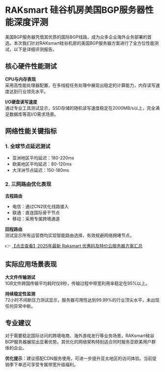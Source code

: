 # RAKsmart 硅谷机房美国BGP服务器性能深度评测

美国BGP服务器凭借其优质的国际BGP线路，成为众多企业海外业务部署的首选。本次我们针对RAKsmart硅谷机房的美国BGP服务器方案进行了全方位性能测试，以下是详细评测报告。

## 核心硬件性能测试

**CPU与内存表现**  
采用高性能处理器配置，在多线程任务处理中展现出稳定的计算能力，内存读写速度达到行业领先水平。

**I/O硬盘读写速度**  
通过专业工具测试显示，SSD存储的随机读写速度稳定在2000MB/s以上，完全满足数据库等高I/O需求场景。

## 网络性能关键指标

### 1. 全球节点延迟测试
- 亚洲地区平均延迟：180-220ms
- 欧美地区平均延迟：80-120ms
- 大洋洲节点延迟：150-180ms

### 2. 三网路由优化表现
**去程路由**  
- 电信：通过CN2优化线路接入
- 联通：直连国际骨干节点
- 移动：采用专属跨境通道

**回程路由**  
测试显示所有运营商均实现智能路由选择，有效规避网络拥堵节点。

👉 [【点击查看】2025年最新 Raksmart 优惠码及特价云服务器方案汇总](https://bit.ly/raksmart)

## 实际应用场景表现

**大文件传输测试**  
1GB文件跨国传输平均耗时仅8秒，传输过程中带宽利用率稳定在95%以上。

**持续稳定性监测**  
72小时不间断压力测试显示，服务器可用性达到99.99%的行业顶尖水平，未出现任何异常中断。

## 专业建议

对于需要稳定国际访问的跨境电商、海外游戏发行等业务场景，RAKsmart硅谷BGP服务器展现出显著优势。其优化的网络架构特别适合同时服务亚欧美用户群体的企业。

**优化提示**：建议搭配CDN服务使用，可进一步提升亚太地区的访问体验。当前促销季下单还可享受专属带宽升级福利。